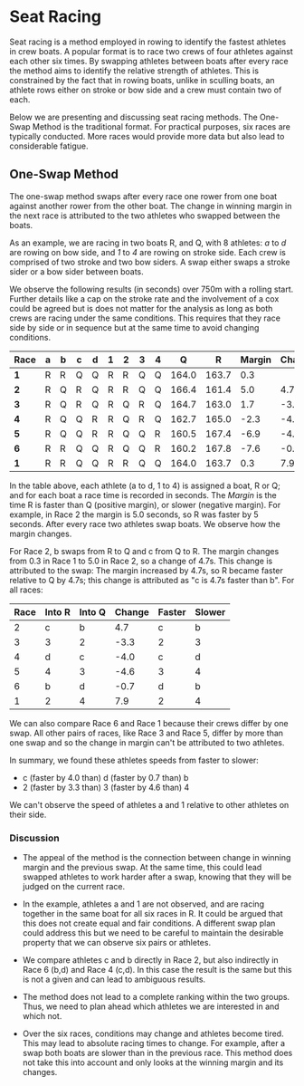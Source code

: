 
# Seat Racing

Seat racing is a method employed in rowing to identify the fastest
athletes in crew boats. A popular format is to race two crews of four
athletes against each other six times. By swapping athletes between
boats after every race the method aims to identify the relative strength
of athletes. This is constrained by the fact that in rowing boats,
unlike in sculling boats, an athlete rows either on stroke or bow side
and a crew must contain two of each.

Below we are presenting and discussing seat racing methods. The One-Swap
Method is the traditional format. For practical purposes, six races are
typically conducted. More races would provide more data but also lead to
considerable fatigue.

## One-Swap Method

The one-swap method swaps after every race one rower from one boat against
another rower from the other boat. The change in winning margin in the
next race is attributed to the two athletes who swapped between the
boats.

As an example, we are racing in two boats R, and Q, with 8 athletes: _a_
to _d_ are rowing on bow side, and _1_ to _4_ are rowing on stroke side.
Each crew is comprised of two stroke and two bow siders. A swap either
swaps a stroke sider or a bow sider between boats.

We observe the following results (in seconds) over 750m with a rolling
start. Further details like a cap on the stroke rate and the involvement
of a cox could be agreed but is does not matter for the analysis as long
as both crews are racing under the same conditions. This requires that
they race side by side or in sequence but at the same time to avoid
changing conditions.

|**Race**|**a**|**b**|**c**|**d**|**1**|**2**|**3**|**4**|**Q**   |**R**   |**Margin**|**Change**|
|--------|-----|-----|-----|-----|-----|-----|-----|-----|--------|--------|----------|----------|
|**1**   |R    |R    |Q    |Q    |R    |R    |Q    |Q    |164.0   |163.7   |0.3       |          |
|**2**   |R    |Q    |R    |Q    |R    |R    |Q    |Q    |166.4   |161.4   |5.0       |4.7       |
|**3**   |R    |Q    |R    |Q    |R    |Q    |R    |Q    |164.7   |163.0   |1.7       |\-3.3     |
|**4**   |R    |Q    |Q    |R    |R    |Q    |R    |Q    |162.7   |165.0   |\-2.3     |\-4.0     |
|**5**   |R    |Q    |Q    |R    |R    |Q    |Q    |R    |160.5   |167.4   |\-6.9     |\-4.6     |
|**6**   |R    |R    |Q    |Q    |R    |Q    |Q    |R    |160.2   |167.8   |\-7.6     |\-0.7     |
|**1**   |R    |R    |Q    |Q    |R    |R    |Q    |Q    |164.0   |163.7   |0.3       |7.9       |

In the table above, each athlete (a to d, 1 to 4) is assigned a boat, R
or Q; and for each boat a race time is recorded in seconds. The *Margin*
is the time R is faster than Q (positive margin), or slower (negative
margin). For example, in Race 2 the margin is 5.0 seconds, so R was
faster by 5 seconds.  After every race two athletes swap boats. We
observe how the margin changes.

For Race 2, b swaps from R to Q and c from Q to R.  The margin changes
from 0.3 in Race 1 to 5.0 in Race 2, so a change of 4.7s. This change is
attributed to the swap: The margin increased by 4.7s, so R became faster
relative to Q by 4.7s; this change is attributed as "c is 4.7s faster
than b". For all races:

| **Race** | **Into R** | **Into Q** | **Change** | **Faster** | **Slower** |
| -------- | ---------- | ---------- | ---------- | ---------- | ---------- |
| 2        | c          | b          | 4.7        | c          | b          |
| 3        | 3          | 2          | \-3.3      | 2          | 3          |
| 4        | d          | c          | \-4.0      | c          | d          |
| 5        | 4          | 3          | \-4.6      | 3          | 4          |
| 6        | b          | d          | \-0.7      | d          | b          |
| 1        | 2          | 4          | 7.9        | 2          | 4          |

We can also compare Race 6 and Race 1 because their crews differ by one
swap.  All other pairs of races, like Race 3 and Race 5, differ by more
than one swap and so the change in margin can't be attributed to two
athletes.

In summary, we found these athletes speeds from faster to slower:

* c (faster by 4.0 than) d (faster by 0.7 than) b
* 2 (faster by 3.3 than) 3 (faster by 4.6 than) 4

We can't observe the speed of athletes a and 1 relative to other
athletes on their side.

### Discussion

* The appeal of the method is the connection between change in winning
  margin and the previous swap. At the same time, this could lead
  swapped athletes to work harder after a swap, knowing that they will
  be judged on the current race.

* In the example, athletes a and 1 are not observed, and are racing
  together in the same boat for all six races in R. It could be argued 
  that this does not create equal and fair conditions. A different swap
  plan could address this but we need to be careful to maintain the
  desirable property that we can observe six pairs or athletes. 

* We compare athletes c and b directly in Race 2, but also indirectly in
  Race 6 (b,d) and Race 4 (c,d). In this case the result is the same
  but this is not a given and can lead to ambiguous results.

* The method does not lead to a complete ranking within the two groups.
  Thus, we need to plan ahead which athletes we are interested in and
  which not.

* Over the six races, conditions may change and athletes become tired.
  This may lead to absolute racing times to change. For example,
  after a swap both boats are slower than in the previous race. This
  method does not take this into account and only looks at the winning
  margin and its changes.

